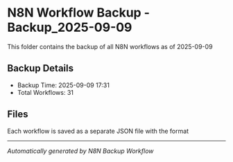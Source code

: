 # N8N Workflow Backup - Backup_2025-09-09

This folder contains the backup of all N8N workflows as of 2025-09-09

## Backup Details
- Backup Time: 2025-09-09 17:31
- Total Workflows: 31

## Files
Each workflow is saved as a separate JSON file with the format

---
*Automatically generated by N8N Backup Workflow*